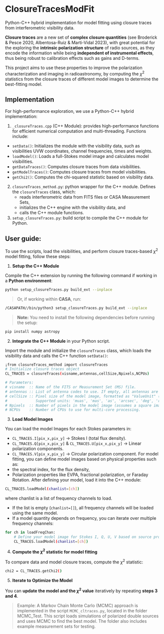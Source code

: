 # ClosureTracesModFit

Python-C++ hybrid implementation for model fitting using closure traces from interferometric visibility data.

**Closure traces** are a new set of **complex closure quantities** (see Broderick & Pesce 2020, Albentosa-Ruiz & Marti-Vidal 2023), with great potential for the exploring the **intrinsic polarization structure** of radio sources, as they encode the information while being **independent of instrumental effects**, thus being robust to calibration effects such as gains and D-terms.

This project aims to use these properties to improve the polarization characterization and imaging in radioastronomy, by computing the $\chi^2$ statistics from the closure traces of different model images to determine the best-fitting model.

## Implementation

For high-performance exploration, we use a Python-C++ hybrid implementation:

1. `_closureTraces.cpp` (C++ Module): provides high-performance functions for efficient numerical computation and multi-threading. Functions include:
  - `setData()`: Initializes the module with the visibility data, such as visibilities UVW coordinates, channel frequencies, times and weights.
  - `loadModel()`: Loads a full-Stokes model image and calculates model visibilities.
  - `getDataTraces()`: Computes closure traces from data visibilities.
  - `getModelTraces()`: Computes closure traces from model visibilities.
  - `getChi2()`: Computes the chi-squared statistic based on visibility data.
2. `closureTraces_method.py`: python wrapper for the C++ module. Defines the `closureTraces` class, which:
    - reads interferometric data from FITS files or CASA Measurement Sets,
    - initializes the C++ engine with the visibility data, and
    - calls the C++ module functions.
3. `setup_closureTraces.py`: build script to compile the C++ module for Python.

## User guide:

To use the scripts, load the visibilities, and perform closure traces-based $\chi^2$ model fitting, follow these steps:

1. **Setup the C++ Module**

Compile the C++ extension by running the following command if working in a **Python environment**:
```sh
python setup_closureTraces.py build_ext --inplace
```
> Or, if working within **CASA**, run:
```sh
/CASAPATH//bin/python3 setup_closureTraces.py build_ext --inplace
```
> **Note:** You need to install the following dependencies before running the setup:
```sh
pip install numpy astropy
```
2. **Integrate the C++ Module** in your Python script.

Import the module and initialize the `closureTraces` class, which loads the visibility data and calls the C++ function `setData()`:
```sh
¡from closureTraces_method import closureTraces
# Initialize closure traces object
CL_TRACES = closureTraces(visname,antennas,cellSize,Npixels,NCPUs)

# Parameters:
# visname  :: Name of the FITS or Measurement Set (MS) file.
# antennas :: List of antenna codes to use. If empty, all antennas are used.
# cellSize :: Pixel size of the model image, formatted as "ValueUnit" (e.g., "1.0muas").
#             Supported units: 'muas', 'mas', 'as', 'arcsec', 'deg', 'rad'.
# Npixels  :: Number of pixels in the model image (assumes a square image).
# NCPUs    :: Number of CPUs to use for multi-core processing.
```

3. **Load Model Images**

You can load the model Images for each Stokes parameters in:
- `CL_TRACES.I[pix_x,pix_y]` $\rightarrow$ Stokes I (total flux density).
- `CL_TRACES.Q[pix_x,pix_y]` & `CL_TRACES.U[pix_x,pix_y]` $\rightarrow$ Linear polarization components.
- `CL_TRACES.V[pix_x,pix_y]` $\rightarrow$ Circular polarization component.
For model fitting, you can define model images based on physical properties such as:
- the spectral index, for the flux density,
- Polarization properties like EVPA, fractional polarization, or Faraday Rotation.
After defining your model, load it into the C++ module:
```sh
CL_TRACES.loadModel(chanlist=[ch])
```
where chanlist is a list of frequency channels to load.
- If the list is empty (`chanlist=[]`), all frequency channels will be loaded using the same model.
- If a model quantity depends on frequency, you can iterate over multiple frequency channels:
```sh
for ch in loadFreqChan:
    # Define your model image for Stokes I, Q, U, V based on source properties
    CL_TRACES.loadModel(chanlist=[ch])
```

4. **Compute the $\chi^2$ statistic for model fitting**

To compare data and model closure traces, compute the $\chi^2$ statistic:
```sh
chi2 = CL_TRACES.getChi2()
```

5. **Iterate to Optimize the Model**

You can **update the model and the $\chi^2$ value** iteratively by repeating **steps 3 and 4**.
> Example: A Markov Chain Monte Carlo (MCMC) approach is implemented in the script `MCMC_cltraces.py`, located in the folder MCMC_Test.
> This script loads simulations of polarized double sources and uses MCMC to find the best model. The folder also includes example measurement sets for testing.
